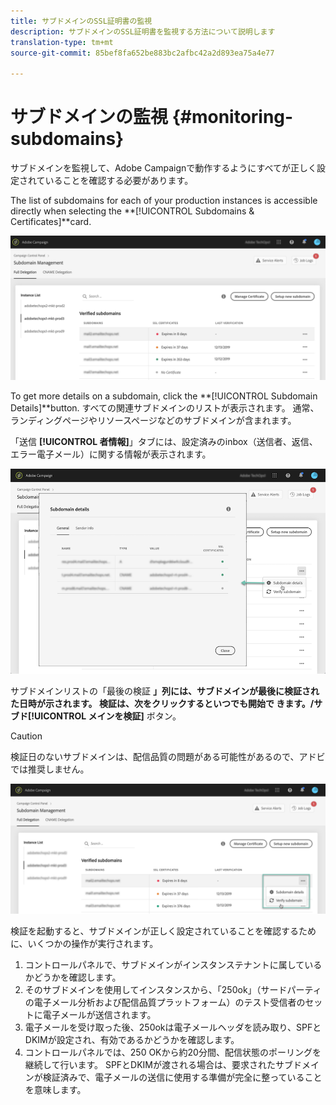 ```yaml
---
title: サブドメインのSSL証明書の監視
description: サブドメインのSSL証明書を監視する方法について説明します
translation-type: tm+mt
source-git-commit: 85bef8fa652be883bc2afbc42a2d893ea75a4e77

---
```



# サブドメインの監視 {#monitoring-subdomains}

サブドメインを監視して、Adobe Campaignで動作するようにすべてが正しく設定されていることを確認する必要があります。

The list of subdomains for each of your production instances is accessible directly when selecting the **[!UICONTROL Subdomains &amp; Certificates]**card.

![](assets/subdomains_list.png)

To get more details on a subdomain, click the **[!UICONTROL Subdomain Details]**button.
すべての関連サブドメインのリストが表示されます。 通常、ランディングページやリソースページなどのサブドメインが含まれます。

「送信 **[!UICONTROL 者情報]**」タブには、設定済みのinbox（送信者、返信、エラー電子メール）に関する情報が表示されます。

![](assets/subdomain_details.png)


サブドメインリストの「最後の検証 ****」列には、サブドメインが最後に検証された日時が示されます。** 検証は、次をクリックするといつでも開始で **きます。/サブド**[!UICONTROL &#x200B;メインを検証]** ボタン。

>[!CAUTION]
>
>検証日のないサブドメインは、配信品質の問題がある可能性があるので、アドビでは推奨しません。

![](assets/subdomain_verification.png)

検証を起動すると、サブドメインが正しく設定されていることを確認するために、いくつかの操作が実行されます。

1. コントロールパネルで、サブドメインがインスタンステナントに属しているかどうかを確認します。
1. そのサブドメインを使用してインスタンスから、「250ok」（サードパーティの電子メール分析および配信品質プラットフォーム）のテスト受信者のセットに電子メールが送信されます。
1. 電子メールを受け取った後、250okは電子メールヘッダを読み取り、SPFとDKIMが設定され、有効であるかどうかを確認します。
1. コントロールパネルでは、250 OKから約20分間、配信状態のポーリングを継続して行います。 SPFとDKIMが渡される場合は、要求されたサブドメインが検証済みで、電子メールの送信に使用する準備が完全に整っていることを意味します。
